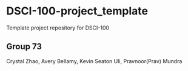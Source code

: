 # DSCI-100-project_template
Template project repository for DSCI-100


## Group 73
Crystal Zhao, Avery Bellamy, Kevin Seaton Uli, Pravnoor(Prav) Mundra
